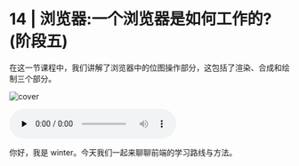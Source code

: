 # 14 | 浏览器:一个浏览器是如何工作的?(阶段五)

在这一节课程中，我们讲解了浏览器中的位图操作部分，这包括了渲染、合成和绘制三个部分。

![cover](https://static001.geekbang.org/resource/image/b1/d6/b1b70d207fed37fd54c127f9667d1fd6.jpg)

<audio id="audio" controls="" preload="none">
    <source id="mp3" src="/mp3/14.mp3">
</audio>

你好，我是 winter。今天我们一起来聊聊前端的学习路线与方法。